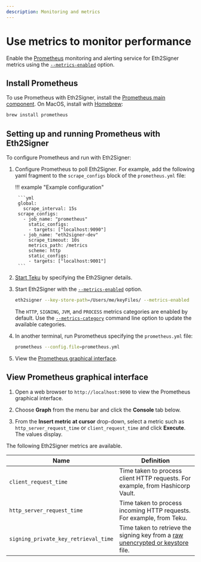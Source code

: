 ```yaml
---
description: Monitoring and metrics
---
```


# Use metrics to monitor performance

Enable the [Prometheus](https://prometheus.io/) monitoring and alerting service for
Eth2Signer metrics using the [`--metrics-enabled`](../../Reference/CLI/CLI-Syntax.md#metrics-enabled)
option.

## Install Prometheus

To use Prometheus with Eth2Signer, install the
[Prometheus main component](https://prometheus.io/download/). On MacOS, install with
[Homebrew](https://formulae.brew.sh/formula/prometheus):

 ```bash
 brew install prometheus
 ```

## Setting up and running Prometheus with Eth2Signer

To configure Prometheus and run with Eth2Signer:

1. Configure Prometheus to poll Eth2Signer. For example, add the following yaml fragment to the
   `scrape_configs` block of the `prometheus.yml` file:

    !!! example "Example configuration"

        ```yml
        global:
          scrape_interval: 15s
        scrape_configs:
          - job_name: "prometheus"
            static_configs:
            - targets: ["localhost:9090"]
          - job_name: "eth2signer-dev"
            scrape_timeout: 10s
            metrics_path: /metrics
            scheme: http
            static_configs:
            - targets: ["localhost:9001"]
        ```

1. [Start Teku] by specifying the Eth2Signer details.

1. Start Eth2Signer with the
    [`--metrics-enabled`](../../Reference/CLI/CLI-Syntax.md#metrics-enabled) option.

    ```bash
    eth2signer --key-store-path=/Users/me/keyFiles/ --metrics-enabled
    ```

    The `HTTP`, `SIGNING`, `JVM`, and `PROCESS` metrics categories are enabled by default.
    Use the [`--metrics-category`](../../Reference/CLI/CLI-Syntax.md#metrics-category)
    command line option to update the available categories.

1. In another terminal, run Psrometheus specifying the `prometheus.yml` file:

    ```bash
    prometheus --config.file=prometheus.yml
    ```

1. View the [Prometheus graphical interface](#view-prometheus-graphical-interface).

## View Prometheus graphical interface

1. Open a web browser to `http://localhost:9090` to view the Prometheus graphical interface.

1. Choose **Graph** from the menu bar and click the **Console** tab below.

1. From the **Insert metric at cursor** drop-down, select a metric such as
   `http_server_request_time` or `client_request_time` and click **Execute**. The
   values display.

The following Eth2Signer metrics are available.

| Name                       | Definition                                         |
|----------------------------|----------------------------------------------------|
| `client_request_time`      | Time taken to process client HTTP requests. For example, from Hashicorp Vault. |
| `http_server_request_time` | Time taken to process incoming HTTP requests. For example, from Teku. |
|`signing_private_key_retrieval_time` | Time taken to retrieve the signing key from a [raw unencrypted or keystore] file. |

<!-- Links -->
[Start Teku]: https://docs.teku.pegasys.tech/en/latest/HowTo/External-Signer/Use-External-Signer/
[raw unencrypted or keystore]: ../Use-Signing-Keys.md
